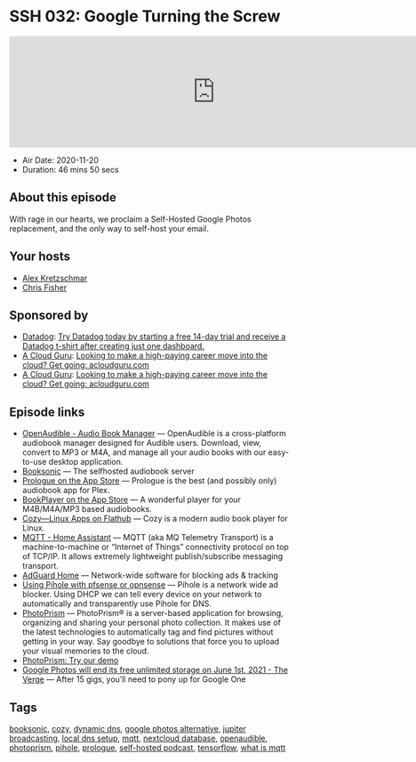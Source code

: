 # SSH 032: Google Turning the Screw

<iframe src="https://player.fireside.fm/v2/dUlrHQih+kKUqzQKI?theme=dark" width="740" height="200" frameborder="0" scrolling="no"></iframe>

* Air Date: 2020-11-20
* Duration: 46 mins 50 secs

## About this episode

With rage in our hearts, we proclaim a Self-Hosted Google Photos replacement, and the only way to self-host your email.

## Your hosts
* [Alex Kretzschmar](https://selfhosted.show/hosts/alexktz)
* [Chris Fisher](https://selfhosted.show/hosts/chrislas)

## Sponsored by

  * [Datadog](http://datadog.com/selfhosted): [Try Datadog today by starting a free 14-day trial and receive a Datadog t-shirt after creating just one dashboard.](http://datadog.com/selfhosted)
  * [A Cloud Guru](https://acloudguru.com/): [Looking to make a high-paying career move into the cloud? Get going: acloudguru.com](https://acloudguru.com/)
  * [A Cloud Guru](https://acloudguru.com/): [Looking to make a high-paying career move into the cloud? Get going: acloudguru.com](https://acloudguru.com/)



## Episode links

  * [OpenAudible - Audio Book Manager](https://openaudible.org/ "OpenAudible - Audio Book Manager") — OpenAudible is a cross-platform audiobook manager designed for Audible users. Download, view, convert to MP3 or M4A, and manage all your audio books with our easy-to-use desktop application.
  * [Booksonic](https://booksonic.org/ "Booksonic") — The selfhosted audiobook server
  * [‎Prologue on the App Store](https://apps.apple.com/us/app/prologue/id1459223267?ign-mpt=uo%3D4 "‎Prologue on the App Store") — Prologue is the best (and possibly only) audiobook app for Plex.
  * [‎BookPlayer on the App Store](https://apps.apple.com/us/app/bookplayer/id1138219998 "‎BookPlayer on the App Store") — A wonderful player for your M4B/M4A/MP3 based audiobooks.
  * [Cozy—Linux Apps on Flathub](https://flathub.org/apps/details/com.github.geigi.cozy "Cozy—Linux Apps on Flathub") — Cozy is a modern audio book player for Linux.
  * [MQTT - Home Assistant](https://www.home-assistant.io/integrations/mqtt/ "MQTT - Home Assistant") — MQTT (aka MQ Telemetry Transport) is a machine-to-machine or “Internet of Things” connectivity protocol on top of TCP/IP. It allows extremely lightweight publish/subscribe messaging transport.
  * [AdGuard Home](https://adguard.com/en/adguard-home/overview.html "AdGuard Home") — Network-wide software for blocking ads & tracking
  * [Using Pihole with pfsense or opnsense](https://blog.ktz.me/using-pihole-with-pfsense-or-opnsense/ "Using Pihole with pfsense or opnsense") — Pihole is a network wide ad blocker. Using DHCP we can tell every device on your network to automatically and transparently use Pihole for DNS.
  * [PhotoPrism](https://docs.photoprism.org/ "PhotoPrism") — PhotoPrism® is a server-based application for browsing, organizing and sharing your personal photo collection. It makes use of the latest technologies to automatically tag and find pictures without getting in your way. Say goodbye to solutions that force you to upload your visual memories to the cloud.
  * [PhotoPrism: Try our demo](https://demo.photoprism.org/photos "PhotoPrism: Try our demo")
  * [Google Photos will end its free unlimited storage on June 1st, 2021 - The Verge](https://www.theverge.com/2020/11/11/21560810/google-photos-unlimited-cap-free-uploads-15gb-ending "Google Photos will end its free unlimited storage on June 1st, 2021 - The Verge") — After 15 gigs, you’ll need to pony up for Google One



## Tags

[booksonic](https://selfhosted.show/tags/booksonic), [cozy](https://selfhosted.show/tags/cozy), [dynamic dns](https://selfhosted.show/tags/dynamic%20dns), [google photos alternative](https://selfhosted.show/tags/google%20photos%20alternative), [jupiter broadcasting](https://selfhosted.show/tags/jupiter%20broadcasting), [local dns setup](https://selfhosted.show/tags/local%20dns%20setup), [mqtt](https://selfhosted.show/tags/mqtt), [nextcloud database](https://selfhosted.show/tags/nextcloud%20database), [openaudible](https://selfhosted.show/tags/openaudible), [photoprism](https://selfhosted.show/tags/photoprism), [pihole](https://selfhosted.show/tags/pihole), [prologue](https://selfhosted.show/tags/prologue), [self-hosted podcast](https://selfhosted.show/tags/self-hosted%20podcast), [tensorflow](https://selfhosted.show/tags/tensorflow), [what is mqtt](https://selfhosted.show/tags/what%20is%20mqtt)